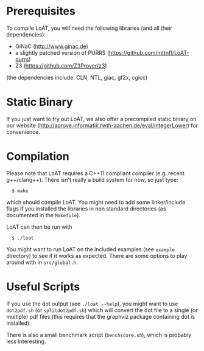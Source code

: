 # Prerequisites #

To compile LoAT, you will need the following libraries (and all their dependencies):

 * GiNaC (<http://www.ginac.de>)
 * a slightly patched version of PURRS (<https://github.com/mttnff/LoAT-purrs>)
 * Z3 (<https://github.com/Z3Prover/z3>)

(the dependencies include: CLN, NTL, giac, gf2x, cgicc)


# Static Binary #

If you just want to try out LoAT, we also offer a precompiled static binary on our website
(<http://aprove.informatik.rwth-aachen.de/eval/integerLower>) for convenience.


# Compilation #

Please note that LoAT requires a C++11 compliant compiler (e.g. recent g++/clang++).
There isn't really a build system for now, so just type:

```
  $ make
```

which should compile LoAT. You might need to add some linker/include flags if you
installed the libraries in non standard directories (as documented in the `Makefile`).

LoAT can then be run with

```
  $ ./loat
```

You might want to run LoAT on the included examples (see `example` directory) to see if
it works as expected. There are some options to play around with in `src/global.h`.


# Useful Scripts #

If you use the dot output (see `./loat --help`), you might want to use `dot2pdf.sh` (or
`splitdot2pdf.sh`) which will convert the dot file to a single (or multiple) pdf files
(this requires that the graphviz package containing dot is installed).

There is also a small benchmark script (`benchscore.sh`), which is probably less interesting.
